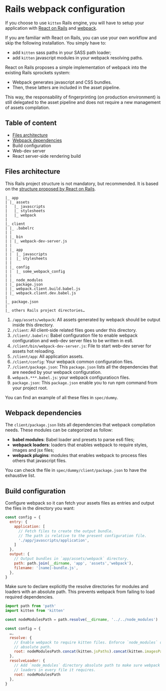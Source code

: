 # Rails webpack configuration

If you choose to use `kitten` Rails engine, you will have to setup your
application with [React on Rails](https://github.com/shakacode/react_on_rails)
and [webpack](https://webpack.github.io/).

If you are familiar with React on Rails, you can use your own workflow and skip
the following installation. You simply have to:
- add `kitten` sass paths in your SASS path loader;
- add `kitten` javascript modules in your webpack resolving paths.

React on Rails proposes a simple implementation of webpack into the existing
Rails sprockets system:
- Webpack generates javascript and CSS bundles.
- Then, these latters are included in the asset pipeline.

This way, the responsability of fingerprinting (on production environment) is
still delegated to the asset pipeline and does not require a new management of
assets compilation.

## Table of content

- [Files architecture](#files-architecture)
- [Webpack dependencies](#webpack-dependencies)
- Build configuration
- Web-dev server
- React server-side rendering build

## Files architecture

This Rails project structure is not mandatory, but recommended. It is based on the
[structure proposed by React on
Rails](https://github.com/shakacode/react_on_rails/blob/master/docs/additional-reading/recommended-project-structure.md).

```
|_ app
| |_ assets
|   |_ javascripts
|   |_ stylesheets
|   |_ webpack
|
|_ client
| |_ .babelrc
| |
| |_ bin
| | |_ webpack-dev-server.js
| |
| |_ app
| |  |_ javascripts
| |  |_ stylesheets
| |
| |_ config
| |  |_ some_webpack_config
| |
| |_ node_modules
| |_ package.json
| |_ webpack.client.build.babel.js
| |_ webpack.client.dev.babel.js
|
|_ package.json
|
|_ others Rails project directories…
```

1. `/app/assets/webpack`: All assets generated by webpack should be output inside
   this directory.
2. `/client`: All client-side related files goes under this directory.
3. `/client/.babelrc`: Babel configuration file to enable webpack configuration
   and web-dev server files to be written in es6.
4. `/client/bin/webpack-dev-server.js`: File to start web-dev server for assets
   hot reloading.
5. `/client/app`: All application assets.
6. `/client/config`: Your webpack common configuration files.
7. `/client/package.json`: This `package.json` lists all the dependencies that
   are needed by your webpack configuration.
8. `webpack.***.babel.js`: your webpack configuratiocn files.
9. `package.json`: This `package.json` enable you to run npm command from your
   project root.

You can find an example of all these files in `spec/dummy`.

## Webpack dependencies

The `client/package.json` lists all dependencies that webpack compilation needs.
These modules can be categorized as follow:
- **babel modules**: Babel loader and presets to parse es6 files;
- **webpack loaders**: loaders that enables webpack to require styles, images
and jsx files;
- **webpack plugins**: modules that enables webpack to process files others that
  javascript files.

You can check the file in `spec/dummy/client/package.json` to have the
exhaustive list.

## Build configuration

Configure webpack so it can fetch your assets files as entries and output the
files in the directory you want:

```js
const config = {
  entry: {
    application: [
      // Fetch files to create the output bundle.
      // The path is relative to the present configuration file.
      './app/javascripts/application',
    ]
  },
  output: {
    // Output bundles in `app/assets/webpack` directory.
    path: path.join(__dirname, 'app', 'assets','webpack'),
    filename: '[name]-bundle.js',
  },
}
```

Make sure to declare explicitly the resolve directories for modules and loaders
with an absolute path. This prevents webpack from failing to load required
dependencies.

```js
import path from 'path'
import kitten from 'kitten'

const nodeModulesPath = path.resolve(__dirname, '../../node_modules')

const config = {
  …,
  resolve: {
    // Enable webpack to require kitten files. Enforce `node_modules` directory
    // absolute path.
    root: nodeModulesPath.concat(kitten.jsPaths).concat(kitten.imagesPaths)
  },
  resolveLoader: {
    // Add `node_modules` directory absolute path to make sure webpack can use
    // loaders in every file it requires.
    root: nodeModulesPath
  },
}
```


